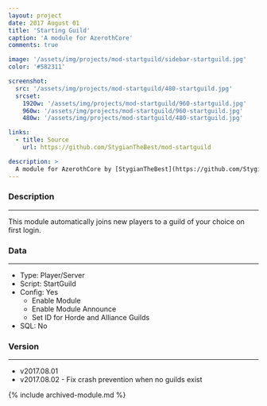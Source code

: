 ```yaml
---
layout: project
date: 2017 August 01
title: 'Starting Guild'
caption: 'A module for AzerothCore'
comments: true

image: '/assets/img/projects/mod-startguild/sidebar-startguild.jpg'
color: '#582311'

screenshot:
  src: '/assets/img/projects/mod-startguild/480-startguild.jpg'
  srcset:
    1920w: '/assets/img/projects/mod-startguild/960-startguild.jpg'
    960w: '/assets/img/projects/mod-startguild/960-startguild.jpg'
    480w: '/assets/img/projects/mod-startguild/480-startguild.jpg'

links:
  - title: Source
    url: https://github.com/StygianTheBest/mod-startguild

description: >
  A module for AzerothCore by [StygianTheBest](https://github.com/StygianTheBest/){:target="_blank"}.
---
```



### Description ###
------------------------------------------------------------------------------------------------------------------
This module automatically joins new players to a guild of your choice on first login.


### Data ###
------------------------------------------------------------------------------------------------------------------
- Type: Player/Server
- Script: StartGuild
- Config: Yes
    - Enable Module
    - Enable Module Announce
    - Set ID for Horde and Alliance Guilds
- SQL: No


### Version ###
------------------------------------------------------------------------------------------------------------------
- v2017.08.01
- v2017.08.02 - Fix crash prevention when no guilds exist

{% include archived-module.md %}
